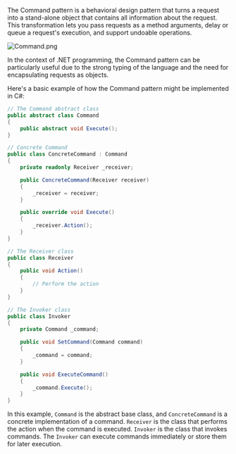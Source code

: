 ﻿The Command pattern is a behavioral design pattern that turns a request into a stand-alone object that contains all information about the request. This transformation lets you pass requests as a method arguments, delay or queue a request's execution, and support undoable operations.

![Command.png](./Command.png)

In the context of .NET programming, the Command pattern can be particularly useful due to the strong typing of the language and the need for encapsulating requests as objects.

Here's a basic example of how the Command pattern might be implemented in C#:

```csharp
// The Command abstract class
public abstract class Command
{
    public abstract void Execute();
}

// Concrete Command
public class ConcreteCommand : Command
{
    private readonly Receiver _receiver;

    public ConcreteCommand(Receiver receiver)
    {
        _receiver = receiver;
    }

    public override void Execute()
    {
        _receiver.Action();
    }
}

// The Receiver class
public class Receiver
{
    public void Action()
    {
        // Perform the action
    }
}

// The Invoker class
public class Invoker
{
    private Command _command;

    public void SetCommand(Command command)
    {
        _command = command;
    }

    public void ExecuteCommand()
    {
        _command.Execute();
    }
}
```

In this example, `Command` is the abstract base class, and `ConcreteCommand` is a concrete implementation of a command. `Receiver` is the class that performs the action when the command is executed. `Invoker` is the class that invokes commands. The `Invoker` can execute commands immediately or store them for later execution.